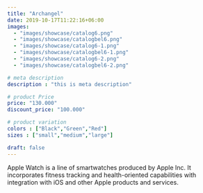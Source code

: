 ```yaml
---
title: "Archangel"
date: 2019-10-17T11:22:16+06:00
images: 
  - "images/showcase/catalog6.png"
  - "images/showcase/catalogbel6.png"
  - "images/showcase/catalog6-1.png"
  - "images/showcase/catalogbel6-1.png"
  - "images/showcase/catalog6-2.png"
  - "images/showcase/catalogbel6-2.png"

# meta description
description : "this is meta description"

# product Price
price: "130.000"
discount_price: "100.000"

# product variation
colors : ["Black","Green","Red"]
sizes : ["small","medium","large"]

draft: false
---
```


Apple Watch is a line of smartwatches produced by Apple Inc. It incorporates fitness tracking and health-oriented capabilities with integration with iOS and other Apple products and services.
